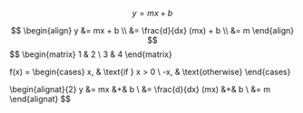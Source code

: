 
$$
\begin{equation}
    y = mx + b
\end{equation}
$$

$$
\begin{align}
    y &= mx + b \\
    &= \frac{d}{dx} (mx) + b \\
    &= m
\end{align}
$$
$$
\begin{matrix}
    1 & 2 \\
    3 & 4
\end{matrix}

$$
$$
f(x) = 
\begin{cases}
    x, & \text{if } x > 0 \\
    -x, & \text{otherwise}
\end{cases}

$$
$$
\begin{alignat}{2}
    y &= mx &+& b \\
    &= \frac{d}{dx} (mx) &+& b \\
    &= m
\end{alignat}
$$